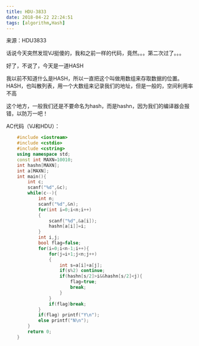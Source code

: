 ```yaml
---
title: HDU-3833
date: 2018-04-22 22:24:51
tags: [algorithm,Hash]
---
```

来源：HDU3833

话说今天突然发现VJ挺傻的，我和之前一样的代码，竟然。。。第二次过了。。。

好了，不说了，今天是一道HASH

我以前不知道什么是HASH，所以一直把这个叫做用数组来存取数据的位置。HASH，也叫散列表，用一个大数组来记录我们的地址，但是一般的，空间利用率不高

这个地方，一般我们还是不要命名为hash，而是hashn，因为我们的编译器会报错，以防万一吧！

AC代码（VJ和HDU）：

```cpp
    #include <iostream>
    #include <cstdio>
    #include <cstring>
    using namespace std;
    const int MAXN=10010;
    int hashn[MAXN];
    int a[MAXN];
    int main(){
    	int c;
    	scanf("%d",&c);
    	while(c--){
            int n;
            scanf("%d",&n);
            for(int i=0;i<n;i++)
            {
                scanf("%d",&a[i]);
                hashn[a[i]]=i;
            }
            int i,j;
            bool flag=false;
            for(i=0;i<n-1;i++){
                for(j=i+1;j<n;j++)
                {
                    int s=a[i]+a[j];
                    if(s%2) continue;
                    if(hashn[s/2]>i&&hashn[s/2]<j){
                        flag=true;
                        break;
                    }
                }
                if(flag)break;
            }
            if(flag) printf("Y\n");
            else printf("N\n");
    	}
    	return 0;
    }
```